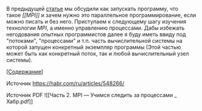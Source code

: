 В предыдущей [статье](<MPI - Введение и первая программа.md>) мы обсудили как запускать программу, что такое _[[MPI]]_ и зачем нужно это параллельное программирование, если можно писать и без него. Приступаем к следующему шагу изучения технологии _MPI_, а именно управлению процессами. Дабы избежать негодования опытных программистов далее я буду иметь ввиду под "потоками", "процессами" и т.п. часть вычислительной системы на которой запущен конкретный экземпляр программы (Этой частью может быть как конкретный поток, так и любой вычислительный узел системы).

[[Содержание](<articles/MPI - (часть 2) Учимся следить за процессами ч2/Содержание.md>)]

Источник
https://habr.com/ru/articles/548266/

Источник PDF
![[Часть 2. MPI — Учимся следить за процессами _ Хабр.pdf]]
